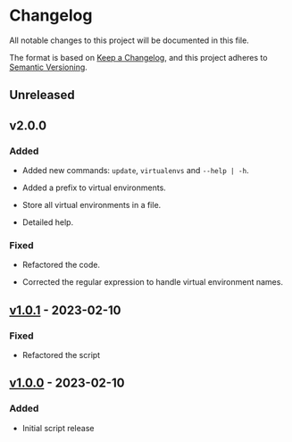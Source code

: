 # Changelog

All notable changes to this project will be documented in this file.

The format is based on [Keep a Changelog](https://keepachangelog.com/en/1.0.0/),
and this project adheres to [Semantic Versioning](https://semver.org/spec/v2.0.0.html).

## Unreleased

## v2.0.0

### Added

- Added new commands: `update`, `virtualenvs` and `--help | -h`.

- Added a prefix to virtual environments.

- Store all virtual environments in a file.

- Detailed help.

### Fixed

- Refactored the code.

- Corrected the regular expression to handle virtual environment names.

## [v1.0.1](https://github.com/afaikiac/pyenvx/releases/tag/v1.0.1) - 2023-02-10

### Fixed

- Refactored the script

## [v1.0.0](https://github.com/afaikiac/pyenvx/releases/tag/v1.0.0) - 2023-02-10

### Added

- Initial script release
